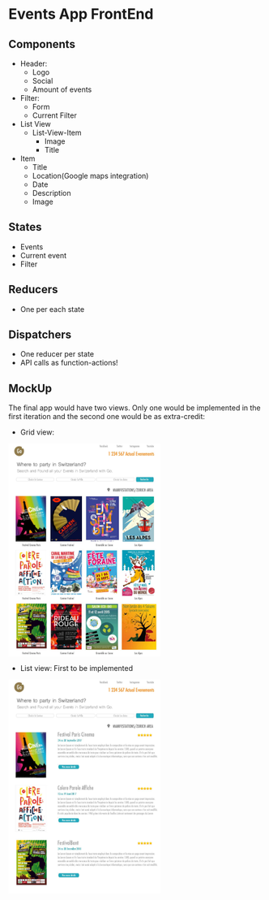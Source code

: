 # Events App FrontEnd

## Components
* Header:
  * Logo
  * Social
  * Amount of events
* Filter:
  * Form
  * Current Filter
* List View
  * List-View-Item
    * Image
    * Title
* Item
  * Title
  * Location(Google maps integration)
  * Date
  * Description
  * Image

## States
* Events
* Current event
* Filter

## Reducers
* One per each state

## Dispatchers
* One reducer per state
* API calls as function-actions!


## MockUp

The final app would have two views. Only one would be implemented in the first iteration and the second one would be as extra-credit:


* Grid view:

<img align="center" width="300" src="./resources/final-project-web-grid.jpg" alt="fork this repository" />


* List view: First to be implemented

<img align="center" width="300" src="./resources/final-project-web-list.jpg" alt="fork this repository" />
